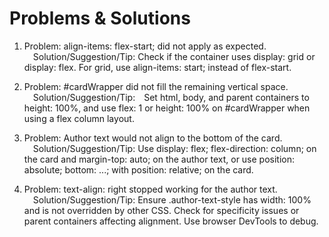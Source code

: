 # Problems & Solutions
1. Problem: align-items: flex-start; did not apply as expected. <br/>
 Solution/Suggestion/Tip: Check if the container uses display: grid or display: flex. For grid, use align-items: start; instead of flex-start.

2. Problem: #cardWrapper did not fill the remaining vertical space. <br/>
 Solution/Suggestion/Tip: Set html, body, and parent containers to height: 100%, and use flex: 1 or height: 100% on #cardWrapper when using a flex column layout.

3. Problem: Author text would not align to the bottom of the card. <br/>
 Solution/Suggestion/Tip: Use display: flex; flex-direction: column; on the card and margin-top: auto; on the author text, or use position: absolute; bottom: ...; with position: relative; on the card.

4. Problem: text-align: right stopped working for the author text. <br/>
 Solution/Suggestion/Tip: Ensure .author-text-style has width: 100% and is not overridden by other CSS. Check for specificity issues or parent containers affecting alignment. Use browser DevTools to debug.
